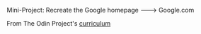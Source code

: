 Mini-Project: Recreate the Google homepage ---> Google.com

From The Odin Project's [curriculum](http://www.theodinproject.com/courses/web-development-101/lessons/html-css)
